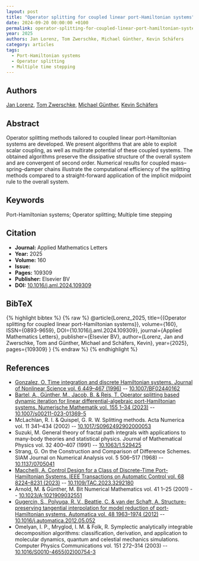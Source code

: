 ```yaml
---
layout: post
title: "Operator splitting for coupled linear port-Hamiltonian systems"
date: 2024-09-20 00:00:00 +0100
permalink: operator-splitting-for-coupled-linear-port-hamiltonian-systems
year: 2025
authors: Jan Lorenz, Tom Zwerschke, Michael Günther, Kevin Schäfers
category: articles
tags:
  - Port-Hamiltonian systems
  - Operator splitting
  - Multiple time stepping
---
```

 
## Authors
[Jan Lorenz](authors/jan-lorenz), [Tom Zwerschke](authors/tom-zwerschke), [Michael Günther](authors/michael-gunther), [Kevin Schäfers](authors/kevin-schafers)
 
## Abstract
Operator splitting methods tailored to coupled linear port-Hamiltonian systems are developed. We present algorithms that are able to exploit scalar coupling, as well as multirate potential of these coupled systems. The obtained algorithms preserve the dissipative structure of the overall system and are convergent of second order. Numerical results for coupled mass–spring–damper chains illustrate the computational efficiency of the splitting methods compared to a straight-forward application of the implicit midpoint rule to the overall system.
 
## Keywords
Port-Hamiltonian systems; Operator splitting; Multiple time stepping
 
## Citation
- **Journal:** Applied Mathematics Letters
- **Year:** 2025
- **Volume:** 160
- **Issue:** 
- **Pages:** 109309
- **Publisher:** Elsevier BV
- **DOI:** [10.1016/j.aml.2024.109309](https://doi.org/10.1016/j.aml.2024.109309)
 
## BibTeX
{% highlight bibtex %}
{% raw %}
@article{Lorenz_2025,
  title={{Operator splitting for coupled linear port-Hamiltonian systems}},
  volume={160},
  ISSN={0893-9659},
  DOI={10.1016/j.aml.2024.109309},
  journal={Applied Mathematics Letters},
  publisher={Elsevier BV},
  author={Lorenz, Jan and Zwerschke, Tom and Günther, Michael and Schäfers, Kevin},
  year={2025},
  pages={109309}
}
{% endraw %}
{% endhighlight %}
 
## References
- [Gonzalez, O. Time integration and discrete Hamiltonian systems. Journal of Nonlinear Science vol. 6 449–467 (1996)](time-integration-and-discrete-hamiltonian-systems) -- [10.1007/BF02440162](https://doi.org/10.1007/BF02440162)
- [Bartel, A., Günther, M., Jacob, B. & Reis, T. Operator splitting based dynamic iteration for linear differential-algebraic port-Hamiltonian systems. Numerische Mathematik vol. 155 1–34 (2023)](operator-splitting-based-dynamic-iteration-for-linear-differential-algebraic-port-hamiltonian-systems) -- [10.1007/s00211-023-01369-5](https://doi.org/10.1007/s00211-023-01369-5)
- McLachlan, R. I. & Quispel, G. R. W. Splitting methods. Acta Numerica vol. 11 341–434 (2002) -- [10.1017/S0962492902000053](https://doi.org/10.1017/S0962492902000053)
- Suzuki, M. General theory of fractal path integrals with applications to many-body theories and statistical physics. Journal of Mathematical Physics vol. 32 400–407 (1991) -- [10.1063/1.529425](https://doi.org/10.1063/1.529425)
- Strang, G. On the Construction and Comparison of Difference Schemes. SIAM Journal on Numerical Analysis vol. 5 506–517 (1968) -- [10.1137/0705041](https://doi.org/10.1137/0705041)
- [Macchelli, A. Control Design for a Class of Discrete-Time Port-Hamiltonian Systems. IEEE Transactions on Automatic Control vol. 68 8224–8231 (2023)](control-design-for-a-class-of-discrete-time-port-hamiltonian-systems) -- [10.1109/TAC.2023.3292180](https://doi.org/10.1109/TAC.2023.3292180)
- Arnold, M. & Günther, M. Bit Numerical Mathematics vol. 41 1–25 (2001) -- [10.1023/A:1021909032551](https://doi.org/10.1023/A:1021909032551)
- [Gugercin, S., Polyuga, R. V., Beattie, C. & van der Schaft, A. Structure-preserving tangential interpolation for model reduction of port-Hamiltonian systems. Automatica vol. 48 1963–1974 (2012)](structure-preserving-tangential-interpolation-for-model-reduction-of-port-hamiltonian-systems) -- [10.1016/j.automatica.2012.05.052](https://doi.org/10.1016/j.automatica.2012.05.052)
- Omelyan, I. P., Mryglod, I. M. & Folk, R. Symplectic analytically integrable decomposition algorithms: classification, derivation, and application to molecular dynamics, quantum and celestial mechanics simulations. Computer Physics Communications vol. 151 272–314 (2003) -- [10.1016/S0010-4655(02)00754-3](https://doi.org/10.1016/S0010-4655(02)00754-3)

